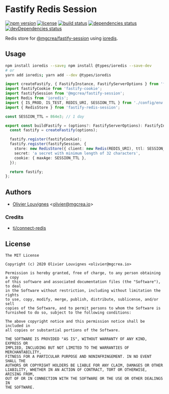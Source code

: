 # Fastify Redis Session

[![npm version](https://img.shields.io/npm/v/fastify-redis-session.svg)](https://github.com/mgcrea/fastify-redis-session/releases)
[![license](https://img.shields.io/npm/l/fastify-redis-session)](https://tldrlegal.com/license/mit-license)
[![build status](https://img.shields.io/github/workflow/status/mgcrea/fastify-redis-session/ci)](https://github.com/mgcrea/fastify-redis-session/actions)
[![dependencies status](https://img.shields.io/david/mgcrea/fastify-redis-session)](https://david-dm.org/mgcrea/fastify-redis-session)
[![devDependencies status](https://img.shields.io/david/dev/mgcrea/fastify-redis-session)](https://david-dm.org/mgcrea/fastify-redis-session?type=dev)

Redis store for [@mgcrea/fastify-session](https://github.com/mgcrea/fastify-session) using
[ioredis](https://github.com/luin/ioredis).

## Usage

```bash
npm install ioredis --save; npm install @types/ioredis --save-dev
# or
yarn add ioredis; yarn add --dev @types/ioredis
```

```ts
import createFastify, { FastifyInstance, FastifyServerOptions } from 'fastify';
import fastifyCookie from 'fastify-cookie';
import fastifySession from '@mgcrea/fastify-session';
import Redis from 'ioredis';
import { IS_PROD, IS_TEST, REDIS_URI, SESSION_TTL } from './config/env';
import { RedisStore } from 'fastify-redis-session';

const SESSION_TTL = 864e3; // 1 day

export const buildFastify = (options?: FastifyServerOptions): FastifyInstance => {
  const fastify = createFastify(options);

  fastify.register(fastifyCookie);
  fastify.register(fastifySession, {
    store: new RedisStore({ client: new Redis(REDIS_URI), ttl: SESSION_TTL }),
    secret: 'a secret with minimum length of 32 characters',
    cookie: { maxAge: SESSION_TTL },
  });

  return fastify;
};
```

## Authors

- [Olivier Louvignes](https://github.com/mgcrea) <<olivier@mgcrea.io>>

### Credits

- [tj/connect-redis](https://github.com/tj/connect-redis)

## License

```
The MIT License

Copyright (c) 2020 Olivier Louvignes <olivier@mgcrea.io>

Permission is hereby granted, free of charge, to any person obtaining a copy
of this software and associated documentation files (the "Software"), to deal
in the Software without restriction, including without limitation the rights
to use, copy, modify, merge, publish, distribute, sublicense, and/or sell
copies of the Software, and to permit persons to whom the Software is
furnished to do so, subject to the following conditions:

The above copyright notice and this permission notice shall be included in
all copies or substantial portions of the Software.

THE SOFTWARE IS PROVIDED "AS IS", WITHOUT WARRANTY OF ANY KIND, EXPRESS OR
IMPLIED, INCLUDING BUT NOT LIMITED TO THE WARRANTIES OF MERCHANTABILITY,
FITNESS FOR A PARTICULAR PURPOSE AND NONINFRINGEMENT. IN NO EVENT SHALL THE
AUTHORS OR COPYRIGHT HOLDERS BE LIABLE FOR ANY CLAIM, DAMAGES OR OTHER
LIABILITY, WHETHER IN AN ACTION OF CONTRACT, TORT OR OTHERWISE, ARISING FROM,
OUT OF OR IN CONNECTION WITH THE SOFTWARE OR THE USE OR OTHER DEALINGS IN
THE SOFTWARE.
```
